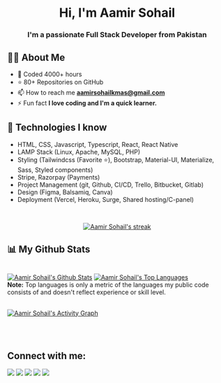 <!-- <a href="#"> <img  src="https://i.imgur.com/"/></a> -->

<h1 align="center">Hi, I'm Aamir Sohail</h1>
<h3 align="center">I'm a passionate Full Stack Developer from Pakistan</h3>

## 🙋‍♂️ About Me

<!-- - 🎓 Graduated From Arid University Rawalpindi **Award Winning FYP** -->

- 🤠 Coded 4000+ hours
- ⭐ 80+ Repositories on GitHub
- 📫 How to reach me **aamirsohailkmas@gmail.com**
- ⚡ Fun fact **I love coding and I'm a quick learner.**

## 🚀 Technologies I know

- HTML, CSS, Javascript, Typescript, React, React Native
- LAMP Stack (Linux, Apache, MySQL, PHP)
- Styling (Tailwindcss (Favorite ⭐), Bootstrap, Material-UI, Materialize, Sass, Styled components)
- Stripe, Razorpay (Payments)
- Project Management (git, Github, CI/CD, Trello, Bitbucket, Gitlab)
- Design (Figma, Balsamiq, Canva)
- Deployment (Vercel, Heroku, Surge, Shared hosting/C-panel)

<br/>

<p align="center">
    <a href="https://github.com/AamirSohailKmAs/github-readme-streak-stats">
        <img title="Get streak stats for your profile at git.io/streak-stats" alt="Aamir Sohail's streak" src="https://github-readme-streak-stats.herokuapp.com/?user=AamirSohailKmAs&theme=black-ice&hide_border=true&stroke=0000&background=060A0CD0"/>
    </a>
</p>

## 📊 My Github Stats

  <br/>
    <a href="https://github.com/AamirSohailKmAs/github-readme-stats"><img alt="Aamir Sohail's Github Stats" src="https://github-readme-stats.vercel.app/api?username=AamirSohailKmAs&show_icons=true&count_private=true&theme=react&hide_border=true&bg_color=0D1117" /></a>
  <a href="https://github.com/AamirSohailKmAs/github-readme-stats"><img alt="Aamir Sohail's Top Languages" src="https://github-readme-stats.vercel.app/api/top-langs/?username=AamirSohailKmAs&langs_count=8&count_private=true&layout=compact&theme=react&hide_border=true&bg_color=0D1117" /></a>
  <br/>
  <b>Note:</b> Top languages is only a metric of the languages my public code consists of and doesn't reflect experience or skill level.

<br/>
<br/>

<a href="https://github.com/AamirSohailKmAs/github-readme-activity-graph"><img alt="Aamir Sohail's Activity Graph" src="https://activity-graph.herokuapp.com/graph?username=AamirSohailKmAs&bg_color=0D1117&color=5BCDEC&line=5BCDEC&point=FFFFFF&hide_border=true" /></a>

<br/>
<br/>

## Connect with me:

<p align="left">

<a href = "https://www.linkedin.com/in/AamirSohailKmAs/"><img src="https://img.icons8.com/fluent/48/000000/linkedin.png"/></a> <a href = "https://twitter.com/AamirSohailKmAs"><img src="https://img.icons8.com/fluent/48/000000/twitter.png"/></a> <a href = "https://www.instagram.com/AamirSohailKmAs_/"><img src="https://img.icons8.com/fluent/48/000000/instagram-new.png"/></a> <a href = "https://www.facebook.com/AamirSohailKmAs/"><img src="https://img.icons8.com/color/48/000000/facebook.png"/></a> <a href = "https://www.fiverr.com/AamirSohailKmAs/"><img src="https://img.icons8.com/color/48/fiverr.png"/></a>

</p>
